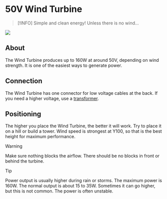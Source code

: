 # 50V Wind Turbine

> [!INFO]
> Simple and clean energy!
> Unless there is no wind...

<img src="/50v-wind-turbine/wind-turbine.png" class="rounded" />

## About

The Wind Turbine produces up to 160W at around 50V, depending on wind strength. It is one of the easiest ways to generate power.

## Connection

The Wind Turbine has one connector for low voltage cables at the back. If you need a higher voltage, use a [transformer](1-beginner/transformers.md).

## Positioning

The higher you place the Wind Turbine, the better it will work. Try to place it on a hill or build a tower. Wind speed is strongest at Y100, so that is the best height for maximum performance.

> [!WARNING]
> Make sure nothing blocks the airflow. There should be no blocks in front or behind the turbine.

> [!TIP]
> Power output is usually higher during rain or storms. The maximum power is 160W.
> The normal output is about 15 to 35W. Sometimes it can go higher, but this is not common. The power is often unstable.
